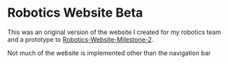 # Robotics Website Beta
This was an original version of the website I created for my robotics team and a prototype to [Robotics-Website-Milestone-2](https://github.com/CKhamis/Robotics-Website-Milestone-2).

Not much of the website is implemented other than the navigation bar
